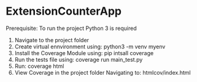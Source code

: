 # ExtensionCounterApp

Prerequisite: To run the project Python 3 is required

1. Navigate to the project folder
2. Create virtual ennvironment using: python3 -m venv myenv
3. Install the Coverage Module using: pip intsall coverage
4. Run the tests file using: coverage run main_test.py
5. Run: coverage html
6. View Coverage in the project folder Navigating to: htmlcov/index.html
